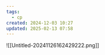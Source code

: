 ```yaml
---
tags:
  - cp
created: 2024-12-03 10:27
updated: 2025-02-13 07:58
---
```

![[Untitled-20241126162429222.png]]


